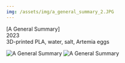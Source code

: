 ```yaml
---
img: /assets/img/a_general_summary_2.JPG
---
```

[A General Summary]  
2023  
3D-printed PLA, water, salt, Artemia eggs

![A General Summary](/assets/img/a_general_summary_1.JPG)
![A General Summary](/assets/img/a_general_summary_2.JPG)
